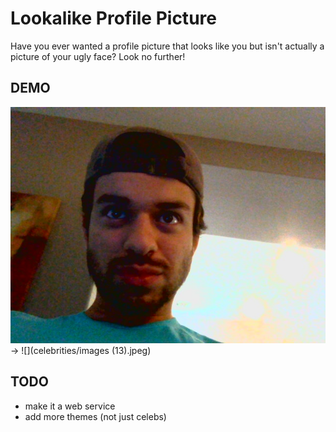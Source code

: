 # Lookalike Profile Picture

Have you ever wanted a profile picture that looks like you but isn't actually a picture of your ugly face? Look no further!

## DEMO
![](img/fausto.jpg) -> ![](celebrities/images (13).jpeg)
## TODO
- make it a web service
- add more themes (not just celebs)
